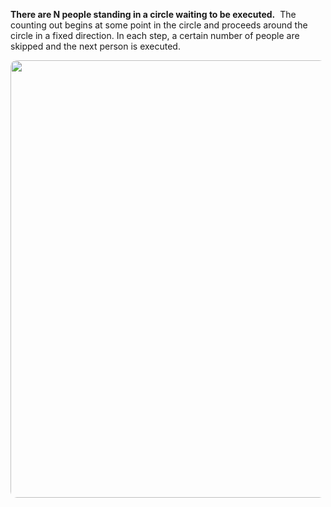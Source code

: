 
**There are N people standing in a circle waiting to be executed.** 
The counting out begins at some point in the circle and proceeds around the circle 
in a fixed direction. In each step, a certain number of people are skipped and the next person is executed.

<img src="https://static.wixstatic.com/media/679bcb_a7348af060f144c4bd435d06252b798b~mv2.gif" style="width: 700px; height: auto; border-radius: 10px;" />

